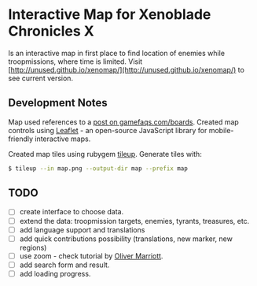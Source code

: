 
# Interactive Map for Xenoblade Chronicles X

Is an interactive map in first place to find location of enemies while troopmissions, where time is limited. Visit [http://unused.github.io/xenomap/](http://unused.github.io/xenomap/) to see current version.

## Development Notes

Map used references to a [post on gamefaqs.com/boards](http://www.gamefaqs.com/boards/701151-xenoblade-chronicles-x/71678381?page=2).
Created map controls using [Leaflet][leafletjs] - an open-source JavaScript library for mobile-friendly interactive maps.

Created map tiles using rubygem [tileup][tileup].  Generate tiles with:

```sh
$ tileup --in map.png --output-dir map --prefix map
```

## TODO

- [ ] create interface to choose data.
- [ ] extend the data: troopmission targets, enemies, tyrants, treasures, etc.
- [ ] add language support and translations
- [ ] add quick contributions possibility (translations, new marker, new regions)
- [ ] use zoom - check tutorial by [Oliver Marriott](http://omarriott.com/aux/leaflet-js-non-geographical-imagery/).
- [ ] add search form and result.
- [ ] add loading progress.

[leafletjs]: http://leafletjs.com/examples/quick-start.html "Leaflet"
[tileup]: https://github.com/rktjmp/tileup/tree/master "Rubygem tileup"
[miramap]: http://xenoblade.wikia.com/wiki/Mira "Wikia World Map of Mira"
